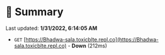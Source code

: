 # 📖 Summary
Last updated: **1/31/2022, 6:14:05 AM**

- `GET` [https://Bhadwa-sala.toxicblte.repl.co](https://Bhadwa-sala.toxicblte.repl.co) - **Down** (212ms)

